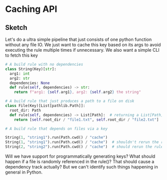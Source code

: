 # Caching API

## Sketch

Let's do a ultra simple pipeline that just consists of one python function without any file IO.
We just want to cache this key based on its args to avoid executing the rule multiple times if unnecessary.
We also want a simple CLI to fetch this key

```python
# A build rule with no dependencies
class String(Key)[str]:
  arg1: int
  arg2: str
  dependencies: None
  def rule(self, dependencies) -> str:
    return f"arg1: {self.arg1}, arg2: {self.arg2} the string"

# A build rule that just produces a path to a file on disk
class File(Key)[List[pathlib.Path]]:
  root_dir: Path
  def rule(self, dependencies) -> List[Path]:  # returning a List[Path] is implicitly saying that some files were "produced" by this build rule, so the runtime needs to hash those files + paths
    return [self.root_dir / "file1.txt", self.root_dir / "file2.txt"]

# A build rule that depends on files via a key

String(1, "string1").run(Path.cwd() / "cache")
String(1, "string1").run(Path.cwd() / "cache")  # shouldn't rerun the rule
String(2, "string2").run(Path.cwd() / "cache")  # should rerun the rule
```

Will we have support for programmatically generating keys?
What should happen if a file is randomly referenced in the rule()? That should cause a dependency track actually? But we can't identify such things happening in general in Python.
